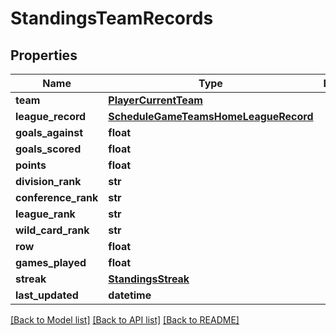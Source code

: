 # StandingsTeamRecords

## Properties
Name | Type | Description | Notes
------------ | ------------- | ------------- | -------------
**team** | [**PlayerCurrentTeam**](PlayerCurrentTeam.md) |  | [optional] 
**league_record** | [**ScheduleGameTeamsHomeLeagueRecord**](ScheduleGameTeamsHomeLeagueRecord.md) |  | [optional] 
**goals_against** | **float** |  | [optional] 
**goals_scored** | **float** |  | [optional] 
**points** | **float** |  | [optional] 
**division_rank** | **str** |  | [optional] 
**conference_rank** | **str** |  | [optional] 
**league_rank** | **str** |  | [optional] 
**wild_card_rank** | **str** |  | [optional] 
**row** | **float** |  | [optional] 
**games_played** | **float** |  | [optional] 
**streak** | [**StandingsStreak**](StandingsStreak.md) |  | [optional] 
**last_updated** | **datetime** |  | [optional] 

[[Back to Model list]](../README.md#documentation-for-models) [[Back to API list]](../README.md#documentation-for-api-endpoints) [[Back to README]](../README.md)

